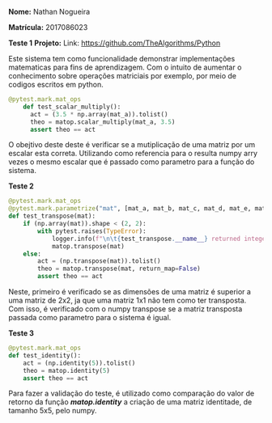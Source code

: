
**Nome:** Nathan Nogueira

**Matrícula:** 2017086023

**Teste 1**
**Projeto:**   Link: https://github.com/TheAlgorithms/Python

Este sistema tem como funcionalidade demonstrar implementações matematicas para fins de aprendizagem. Com o intuito de aumentar o conhecimento sobre operações matriciais por exemplo, por meio de codigos escritos em python.

```python
@pytest.mark.mat_ops
    def test_scalar_multiply():
      act = (3.5 * np.array(mat_a)).tolist()
      theo = matop.scalar_multiply(mat_a, 3.5)
      assert theo == act
```
O obejtivo deste deste é verificar se a mutiplicação de uma matriz por um escalar esta correta. Utilizando como referencia para o resulta numpy arry vezes o mesmo escalar que é passado como parametro para a função do sistema.


**Teste 2**
```python
@pytest.mark.mat_ops
@pytest.mark.parametrize("mat", [mat_a, mat_b, mat_c, mat_d, mat_e, mat_f])
def test_transpose(mat):
    if (np.array(mat)).shape < (2, 2):
        with pytest.raises(TypeError):
            logger.info(f"\n\t{test_transpose.__name__} returned integer")
            matop.transpose(mat)
    else:
        act = (np.transpose(mat)).tolist()
        theo = matop.transpose(mat, return_map=False)
        assert theo == act
```
Neste, primeiro é verificado se as dimensões de uma matriz é superior a uma matriz de 2x2, ja que uma matriz 1x1 não tem como ter transposta. Com isso, é verificado com o numpy transpose se a matriz transposta passada como parametro para o sistema é igual.

**Teste 3**
```python
@pytest.mark.mat_ops
def test_identity():
    act = (np.identity(5)).tolist()
    theo = matop.identity(5)
    assert theo == act
```

Para fazer a validação do teste, é utilizado como comparação do valor de retorno da função ***matop.identity*** a criação de uma matriz identitade, de tamanho 5x5, pelo numpy.
